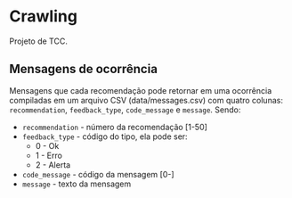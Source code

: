 # Crawling
Projeto de TCC.

## Mensagens de ocorrência
Mensagens que cada recomendação pode retornar em uma ocorrência compiladas em um arquivo CSV (data/messages.csv) com quatro colunas: `recommendation`, `feedback_type`, `code_message` e `message`. Sendo:

- `recommendation` - número da recomendação [1-50]
- `feedback_type` - código do tipo, ela pode ser:
    - 0 - Ok
    - 1 - Erro
    - 2 - Alerta
- `code_message` - código da mensagem [0-️]
- `message` - texto da mensagem